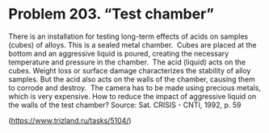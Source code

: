 # Problem 203. “Test chamber”

There is an installation for testing long-term effects of acids on samples (cubes) of alloys. This is a sealed metal chamber.  Cubes are placed at the bottom and an aggressive liquid is poured, creating the necessary temperature and pressure in the chamber.  The acid (liquid) acts on the cubes. Weight loss or surface damage characterizes the stability of alloy samples. But the acid also acts on the walls of the chamber, causing them to corrode and destroy.  The camera has to be made using precious metals, which is very expensive. How to reduce the impact of aggressive liquid on the walls of the test chamber? Source: Sat. CRISIS - CNTI, 1992, p. 59

(https://www.trizland.ru/tasks/5104/)